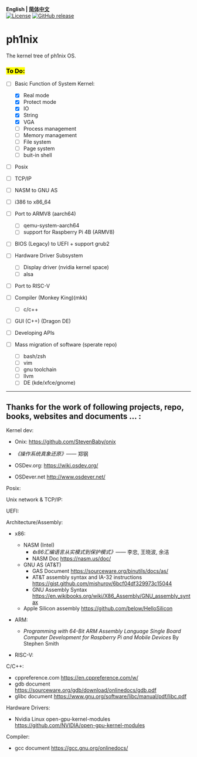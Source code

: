 **English | [简体中文](./README_zh_cn.md)**<br>
[![License](https://img.shields.io/badge/License-MIT-blue)](https://github.com/HuayuZhangJager/ph1nix/blob/main/LICENSE.txt)
[![GitHub release](https://img.shields.io/badge/Releases-Latest-brightgreen)](https://github.com/HuayuZhangJager/ph1nix/releases/latest)

# ph1nix

The kernel tree of ph1nix OS.

### <mark>To Do:<mark>

- [ ] Basic Function of System Kernel:
    
    - [x] Real mode
    - [x] Protect mode
    - [x] IO
    - [x] String
    - [x] VGA
    - [ ] Process management
    - [ ] Memory management
    - [ ] File system
    - [ ] Page system
    - [ ] buit-in shell

- [ ] Posix

- [ ] TCP/IP

- [ ] NASM to GNU AS

- [ ] i386 to x86_64

- [ ] Port to ARMV8 (aarch64)
  
  - [ ] qemu-system-aarch64
  - [ ] support for Raspberry Pi 4B (ARMV8)

- [ ] BIOS (Legacy) to UEFI + support grub2

- [ ] Hardware Driver Subsystem

  - [ ] Display driver (nvidia kernel space)
  - [ ] alsa

- [ ] Port to RISC-V

- [ ] Compiler (Monkey King)(mkk)

  - [ ] c/c++

- [ ] GUI (C++) (Dragon DE)

- [ ] Developing APIs

- [ ] Mass migration of software (sperate repo)

  - [ ] bash/zsh
  - [ ] vim
  - [ ] gnu toolchain
  - [ ] llvm
  - [ ] DE (kde/xfce/gnome)

---

## Thanks for the work of following projects, repo, books, websites and documents ... :

Kernel dev:

- Onix: <https://github.com/StevenBaby/onix>

- _《操作系统真象还原》_—— 郑钢

- OSDev.org: <https://wiki.osdev.org/>

- OSDever.net <http://www.osdever.net/>

Posix:

Unix network & TCP/IP:

UEFI:

Architecture/Assembly:
  
  - x86:
    - NASM (Intel)
      - *《x86汇编语言从实模式到保护模式》*—— 李忠, 王晓波, 余洁
      - NASM Doc <https://nasm.us/doc/>
    - GNU AS (AT&T)
      - GAS Document <https://sourceware.org/binutils/docs/as/>
      - AT&T assembly syntax and IA-32 instructions <https://gist.github.com/mishurov/6bcf04df329973c15044>
      - GNU Assembly Syntax <https://en.wikibooks.org/wiki/X86_Assembly/GNU_assembly_syntax>
    - Apple Silicon assembly <https://github.com/below/HelloSilicon>

  - ARM:
    - *Programming with 64-Bit ARM Assembly Language Single Board Computer Development for Raspberry Pi and Mobile Devices* By Stephen Smith

  - RISC-V:


C/C++:

- cppreference.com <https://en.cppreference.com/w/>
- gdb document <https://sourceware.org/gdb/download/onlinedocs/gdb.pdf>
- glibc document <https://www.gnu.org/software/libc/manual/pdf/libc.pdf>

Hardware Drivers:

- Nvidia Linux open-gpu-kernel-modules <https://github.com/NVIDIA/open-gpu-kernel-modules>

Compiler:

- gcc document <https://gcc.gnu.org/onlinedocs/>